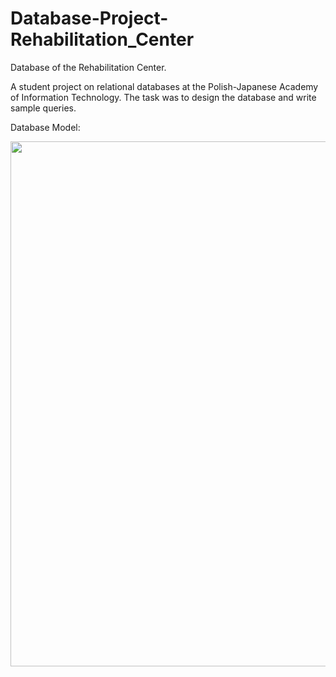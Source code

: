 # Database-Project-Rehabilitation_Center

Database of the Rehabilitation Center.

A student project on relational databases at the Polish-Japanese Academy of Information Technology. The task was to design the database and write sample queries.

Database Model:

<img src="http://cmsweb.pl/wp-content/uploads/2018/08/DatabaseModel.png" width="840">
